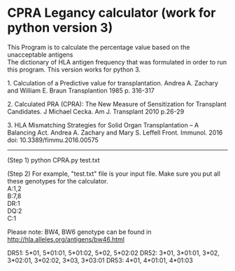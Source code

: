 # CPRA Legancy calculator (work for python version 3)

This Program is to calculate the percentage value based on the unacceptable antigens <br>
The dictionary of HLA antigen frequency that was formulated in order to run this program. This version works for python 3. <br>
<p style=<"font-family:Arial"> 1. Calculation of a Predictive value for transplantation. 
Andrea A. Zachary and William E. Braun Transplantion 1985 p. 316-317</p>

<p style=<font-family:Arial,font-size=10"> 2. Calculated PRA (CPRA): The New Measure of Sensitization for Transplant Candidates. J Michael Cecka. Am J. Transplant 2010 p.26-29 </p>

<p style=<font-family:Arial,font-size=10"> 3. HLA Mismatching Strategies for Solid Organ Transplantation – A Balancing Act. Andrea A. Zachary and Mary S. Leffell Front. Immunol. 2016 doi: 10.3389/fimmu.2016.00575 </p>


<div>
    <div></div>
    <hr class="styled-hr" />
    <div></div>
</div>

<p style>
(Step 1) python CPRA.py test.txt <br>
</p>

(Step 2) For example, "test.txt" file is your input file. Make sure you put all these genotypes for the calculator. <br>
A:1,2 <br>
B:7,8 <br>
DR:1 <br>
DQ:2 <br>
C:1 <br>

Please note: 
BW4, BW6 genotype can be found in http://hla.alleles.org/antigens/bw46.html <br>
</p>
<p style>  
DR51: 5*01, 5*01:01, 5*01:02, 5*02, 5*02:02 DR52: 3*01, 3*01:01, 3*02, 3*02:01, 3*02:02, 3*03, 3*03:01 DR53: 4*01, 4*01:01, 4*01:03 <br>
</p>








